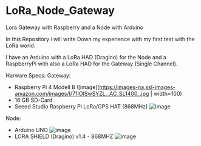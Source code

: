 # LoRa_Node_Gateway
Lora Gateway with Raspberry and a Node with Arduino

In this Repository i will write Down my experience with my first test with the LoRa world.

I have an Arduino with a LoRa HAD (Dragino) for the Node and a RaspberryPi with also a LoRa HAD for the Gateway (Single Channel).

Harware Specs:
Gateway:
- Raspberry Pi 4 Modell B
![image](https://images-na.ssl-images-amazon.com/images/I/71IOISwSYZL._AC_SL1400_.jpg | width=100)
- 16 GB SD-Card
- Seeed Studio Raspberry Pi LoRa/GPS HAT (868MHz)
![image](https://asset.conrad.com/media10/isa/160267/c1/-/de/001997952PI03/seeed-studio-raspberry-pi-lora-gps-hat-lora-gps-shield-passend-fuer-raspberry-pi.jpg?x=1000&y=1000&format=jpg&ex=1000&ey=1000&align=center)

Node:
- Arduino UNO
![image](https://eckstein-shop.de/media/image/product/15681/lg/qita-atmega328-board-kompatible-with-arduino-uno-r3-ch340g-usb-chip.jpg)
- LORA SHIELD (Dragino) v1.4 - 868MHZ
![image](https://wiki.dragino.com/images/e/e4/Lora_Shield_v1.4.jpg)
